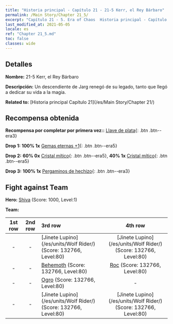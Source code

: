 ```yaml
---
title: "Historia principal - Capítulo 21 - 21-5 Kerr, el Rey Bárbaro"
permalink: /Main Story/Chapter 21_5/
excerpt: "Capítulo 21 - 5. Era of Chaos  Historia principal - Capítulo 21_5. 21-5 Kerr, el Rey Bárbaro"
last_modified_at: 2021-05-05
locale: es
ref: "Chapter 21_5.md"
toc: false
classes: wide
---
```


## Detalles

 **Nombre:** 21-5 Kerr, el Rey Bárbaro

 **Descripción:** Un descendiente de Jarg renegó de su legado, tanto que llegó a dedicar su vida a la magia.

 **Related to:** [Historia principal Capítulo 21](/es/Main Story/Chapter 21/)

## Recompensa obtenida

 **Recompensa por completar por primera vez::** [Llave de plata](/ItemsES/con_693/){: .btn .btn--era3}

 **Drop 1:** **100% 1x** [Gemas eternas +1](/ItemsES/mat_72/){: .btn .btn--era5}

 **Drop 2:** **60% 0x** [Cristal mítico](/ItemsES/mat_66/){: .btn .btn--era5}, **40% 1x** [Cristal mítico](/ItemsES/mat_66/){: .btn .btn--era5}

 **Drop 3:** **100% 1x** [Pergaminos de hechizo](/ItemsES/con_694/){: .btn .btn--era3}


## Fight against Team
 **Hero:** [Shiva](/es/heroes/Shiva/) (Score: 1000, Level:1)

 **Team:**


  | 1st row | 2nd row | 3rd row | 4th row |
  |:----:|:----:|:----|:----:|
  | - | - | [Jinete Lupino](/es/units/Wolf Rider/) (Score: 132766, Level:80)  | [Jinete Lupino](/es/units/Wolf Rider/) (Score: 132766, Level:80)  |
  | - | - | [Behemoth](/es/units/Behemoth/) (Score: 132766, Level:80)  | [Roc](/es/units/Roc/) (Score: 132766, Level:80)  |
  | - | - | [Ogro](/es/units/Ogre/) (Score: 132766, Level:80)  | - |
  | - | - | [Jinete Lupino](/es/units/Wolf Rider/) (Score: 132766, Level:80)  | [Jinete Lupino](/es/units/Wolf Rider/) (Score: 132766, Level:80)  |


